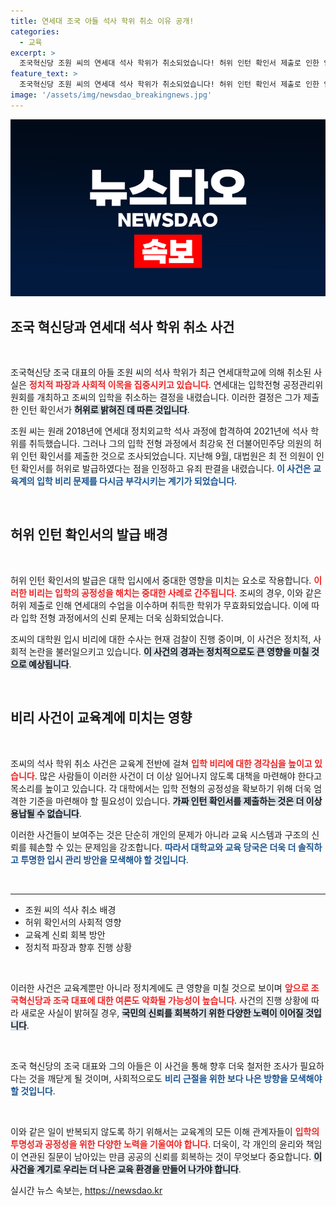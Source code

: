 ```yaml
---
title: 연세대 조국 아들 석사 학위 취소 이유 공개!
categories:
  - 교육
excerpt: >
  조국혁신당 조원 씨의 연세대 석사 학위가 취소되었습니다! 허위 인턴 확인서 제출로 인한 입학 비리, 검찰 수사 중. 학위의 진실이 밝혀질 이정표, 클릭하세요!
feature_text: >
  조국혁신당 조원 씨의 연세대 석사 학위가 취소되었습니다! 허위 인턴 확인서 제출로 인한 입학 비리, 검찰 수사 중. 학위의 진실이 밝혀질 이정표, 클릭하세요!
image: '/assets/img/newsdao_breakingnews.jpg'
---
```


<p><img src="/assets/img/newsdao_breakingnews.jpg" alt="ontimetimes 속보" /></p>

<h2 data-ke-size="size26">조국 혁신당과 연세대 석사 학위 취소 사건</h2>

<p data-ke-size="size16">&nbsp;</p>

<p>조국혁신당 조국 대표의 아들 조원 씨의 석사 학위가 최근 연세대학교에 의해 취소된 사실은 <b><span style="color: #ee2323;">정치적 파장과 사회적 이목을 집중시키고 있습니다</span></b>. 연세대는 입학전형 공정관리위원회를 개최하고 조씨의 입학을 취소하는 결정을 내렸습니다. 이러한 결정은 그가 제출한 인턴 확인서가 <b><span style="background-color: #21538527;">허위로 밝혀진 데 따른 것입니다</span></b>. </p>

<p>조원 씨는 원래 2018년에 연세대 정치외교학 석사 과정에 합격하여 2021년에 석사 학위를 취득했습니다. 그러나 그의 입학 전형 과정에서 최강욱 전 더불어민주당 의원의 허위 인턴 확인서를 제출한 것으로 조사되었습니다. 지난해 9월, 대법원은 최 전 의원이 인턴 확인서를 허위로 발급하였다는 점을 인정하고 유죄 판결을 내렸습니다. <b><span style="color: #1a5490;">이 사건은 교육계의 입학 비리 문제를 다시금 부각시키는 계기가 되었습니다</span></b>.</p>

<p data-ke-size="size16">&nbsp;</p>

<h2 data-ke-size="size26">허위 인턴 확인서의 발급 배경</h2>

<p data-ke-size="size16">&nbsp;</p>

<p>허위 인턴 확인서의 발급은 대학 입시에서 중대한 영향을 미치는 요소로 작용합니다. <b><span style="color: #ee2323;">이러한 비리는 입학의 공정성을 해치는 중대한 사례로 간주됩니다</span></b>. 조씨의 경우, 이와 같은 허위 제출로 인해 연세대의 수업을 이수하며 취득한 학위가 무효화되었습니다. 이에 따라 입학 전형 과정에서의 신뢰 문제는 더욱 심화되었습니다.</p>

<p>조씨의 대학원 입시 비리에 대한 수사는 현재 검찰이 진행 중이며, 이 사건은 정치적, 사회적 논란을 불러일으키고 있습니다. <b><span style="background-color: #21538527;">이 사건의 경과는 정치적으로도 큰 영향을 미칠 것으로 예상됩니다</span></b>.</p>

<p data-ke-size="size16">&nbsp;</p>

<h2 data-ke-size="size26">비리 사건이 교육계에 미치는 영향</h2>

<p data-ke-size="size16">&nbsp;</p>

<p>조씨의 석사 학위 취소 사건은 교육계 전반에 걸쳐 <b><span style="color: #ee2323;">입학 비리에 대한 경각심을 높이고 있습니다</span></b>. 많은 사람들이 이러한 사건이 더 이상 일어나지 않도록 대책을 마련해야 한다고 목소리를 높이고 있습니다. 각 대학에서는 입학 전형의 공정성을 확보하기 위해 더욱 엄격한 기준을 마련해야 할 필요성이 있습니다. <b><span style="background-color: #21538527;">가짜 인턴 확인서를 제출하는 것은 더 이상 용납될 수 없습니다</span></b>.</p>

<p>이러한 사건들이 보여주는 것은 단순히 개인의 문제가 아니라 교육 시스템과 구조의 신뢰를 훼손할 수 있는 문제임을 강조합니다. <b><span style="color: #1a5490;">따라서 대학교와 교육 당국은 더욱 더 솔직하고 투명한 입시 관리 방안을 모색해야 할 것입니다</span></b>.</p>

<p data-ke-size="size16">&nbsp;</p>

<hr>

<ul>
<li>조원 씨의 석사 취소 배경</li>
<li>허위 확인서의 사회적 영향</li>
<li>교육계 신뢰 회복 방안</li>
<li>정치적 파장과 향후 진행 상황</li>
</ul>

<p data-ke-size="size16">&nbsp;</p>

<p>이러한 사건은 교육계뿐만 아니라 정치계에도 큰 영향을 미칠 것으로 보이며 <b><span style="color: #ee2323;">앞으로 조국혁신당과 조국 대표에 대한 여론도 악화될 가능성이 높습니다</span></b>. 사건의 진행 상황에 따라 새로운 사실이 밝혀질 경우, <b><span style="background-color: #21538527;">국민의 신뢰를 회복하기 위한 다양한 노력이 이어질 것입니다</span></b>.</p>

<p data-ke-size="size16">&nbsp;</p>

<p>조국 혁신당의 조국 대표와 그의 아들은 이 사건을 통해 향후 더욱 철저한 조사가 필요하다는 것을 깨닫게 될 것이며, 사회적으로도 <b><span style="color: #1a5490;">비리 근절을 위한 보다 나은 방향을 모색해야 할 것입니다</span></b>.</p>

<p data-ke-size="size16">&nbsp;</p>

<p>이와 같은 일이 반복되지 않도록 하기 위해서는 교육계의 모든 이해 관계자들이 <b><span style="color: #ee2323;">입학의 투명성과 공정성을 위한 다양한 노력을 기울여야 합니다</span></b>. 더욱이, 각 개인의 윤리와 책임이 연관된 질문이 남아있는 만큼 공공의 신뢰를 회복하는 것이 무엇보다 중요합니다. <b><span style="background-color: #21538527;">이 사건을 계기로 우리는 더 나은 교육 환경을 만들어 나가야 합니다</span></b>.</p>
실시간 뉴스 속보는, <a href="https://newsdao.kr" rel="dofollow">https://newsdao.kr</a>


